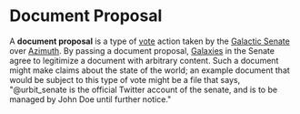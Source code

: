 # Document Proposal

A **document proposal** is a type of [vote](voting) action taken by the [Galactic Senate](senate) over [Azimuth](azimuth). By passing a document proposal, [Galaxies](galaxy) in the Senate agree to legitimize a document with arbitrary content. Such a document might make claims about the state of the world; an example document that would be subject to this type of vote might be a file that says, "@urbit_senate is the official Twitter account of the senate, and is to be managed by John Doe until further notice."
